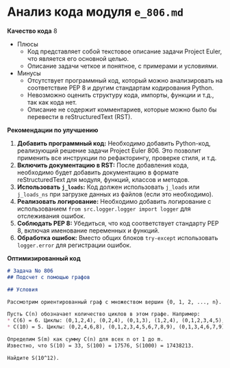 # Анализ кода модуля `e_806.md`

**Качество кода**
8
-  Плюсы
    - Код представляет собой текстовое описание задачи Project Euler, что является его основной целью.
    - Описание задачи четкое и понятное, с примерами и условиями.
-  Минусы
    - Отсутствует программный код, который можно анализировать на соответствие PEP 8 и другим стандартам кодирования Python.
    - Невозможно оценить структуру кода, импорты, функции и т.д., так как кода нет.
    - Описание не содержит комментариев, которые можно было бы перевести в reStructuredText (RST).

**Рекомендации по улучшению**

1. **Добавить программный код:** Необходимо добавить Python-код, реализующий решение задачи Project Euler 806. Это позволит применить все инструкции по рефакторингу, проверке стиля, и т.д.
2. **Включить документацию в RST:** После добавления кода, необходимо будет добавить документацию в формате reStructuredText для модуля, функций, классов и методов.
3. **Использовать `j_loads`:** Код должен использовать `j_loads` или `j_loads_ns` при загрузке данных из файлов (если это необходимо).
4. **Реализовать логирование:** Необходимо добавить логирование с использованием `from src.logger.logger import logger` для отслеживания ошибок.
5. **Соблюдать PEP 8:** Убедиться, что код соответствует стандарту PEP 8, включая именование переменных и функций.
6. **Обработка ошибок:** Вместо общих блоков `try-except` использовать `logger.error` для регистрации ошибок.

**Оптимизированный код**
```markdown
# Задача No 806
## Подсчет с помощью графов

## Условия

Рассмотрим ориентированный граф с множеством вершин {0, 1, 2, ..., n}. Между вершинами i и j существует направленное ребро, если i < j и j-i делит n.

Пусть C(n) обозначает количество циклов в этом графе. Например:
* C(6) = 6. Циклы: (0,1,2,4), (0,2,4), (0,1,3), (1,2,4), (0,1,2,3,4,5), (0,2,3,5)
* C(10) = 5. Циклы: (0,2,4,6,8), (0,1,2,3,4,5,6,7,8,9), (0,1,3,4,6,7,9), (0,2,4,5,7,9), (0,1,2,3,5,6,8,9)

Определим S(m) как сумму C(n) для всех n от 1 до m.
Известно, что S(10) = 33, S(100) = 17576, S(1000) = 17438213.

Найдите S(10^12).
```